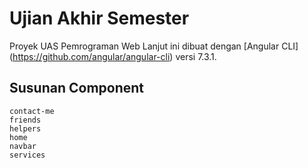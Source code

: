 # Ujian Akhir Semester
Proyek UAS Pemrograman Web Lanjut ini dibuat dengan [Angular CLI] (https://github.com/angular/angular-cli) versi 7.3.1.

## Susunan Component

```
contact-me
friends
helpers
home
navbar
services
```

